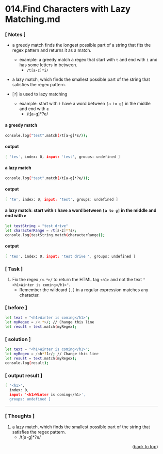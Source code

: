 <a name="topage"></a>

# 014.Find Characters with Lazy Matching.md

### [ Notes ]
  * a greedy match finds the longest possible part of a string that fits the regex pattern and returns it as a match.
     * example: a greedy match a regex that start with `t` and end with `i` and has some letters in between.
        * `/t[a-z]*i/`

  * a lazy match, which finds the smallest possible part of the string that satisfies the regex pattern.
  * [`?`] is used to lazy matching
     * example: start with `t` have a word between `[a to g]` in the middle and end with `e` 
        * /t[a-g]*?e/

#### a greedy match

```sh
console.log("test".match(/t[a-g]*s/)); 
```

#### output
```sh
[ 'tes', index: 0, input: 'test', groups: undefined ]
```

#### a lazy match

```sh
console.log("test".match(/t[a-g]*?e/));
```

#### output
```sh
[ 'te', index: 0, input: 'test', groups: undefined ]
```

#### a lazy match: start with `t` have a word between `[a to g]` in the middle and end with `e` 

```sh
let testString = "test drive"
let characterRange = /t[a-z]*?s/;
console.log(testString.match(characterRange));
```

#### output
```sh
[ 'tes', index: 0, input: 'test drive ', groups: undefined ]
```

### [ Task ]
  1. Fix the regex `/<.*>/` to return the HTML tag `<h1>` and not the text `"<h1>Winter is coming</h1>"`.
     * Remember the wildcard `[.]` in a regular expression matches any character.

### [ before ]

```sh
let text = "<h1>Winter is coming</h1>";
let myRegex = /<.*>/; // Change this line
let result = text.match(myRegex);
```

### [ solution ]

```sh
let text = "<h1>Winter is coming</h1>";
let myRegex = /<h*?1>/; // Change this line
let result = text.match(myRegex);
console.log(result);
```

### [ output result ]

```sh
[ '<h1>',
  index: 0,
  input: '<h1>Winter is coming</h1>',
  groups: undefined ]
```

-----

### [ Thoughts ]

  1. a lazy match, which finds the smallest possible part of the string that satisfies the regex pattern.
     * /t[a-g]*?e/

<p align="right">(<a href="#topage">back to top</a>)</p>
<br/>
<br/>
